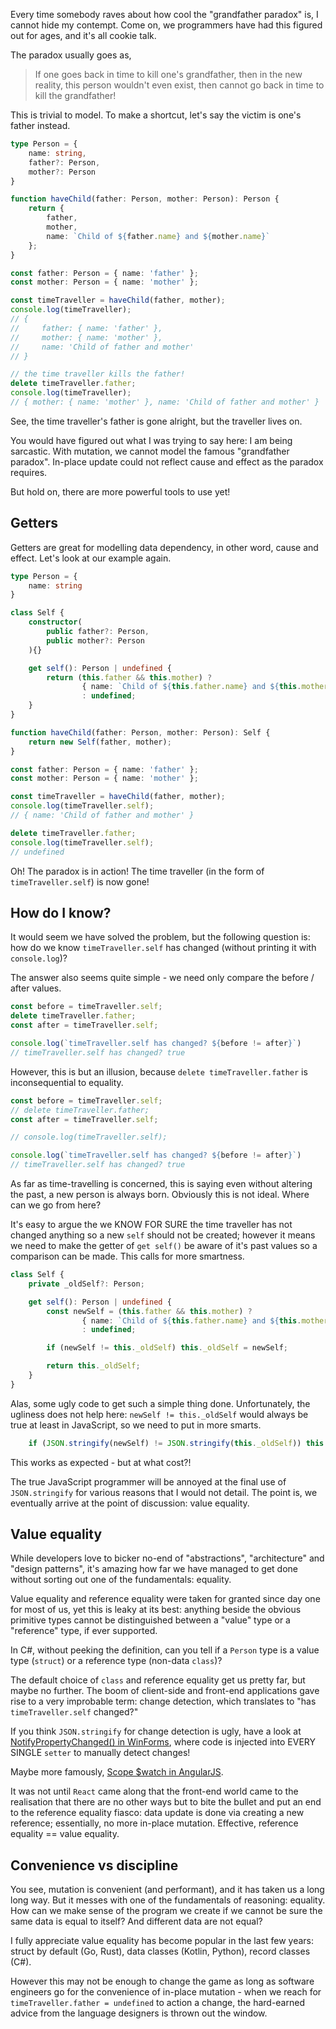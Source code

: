 Every time somebody raves about how cool the "grandfather paradox" is, I cannot hide my contempt. Come on, we programmers have had this figured out for ages, and it's all cookie talk.

The paradox usually goes as,

> If one goes back in time to kill one's grandfather, then in the new reality, this person wouldn't even exist, then cannot go back in time to kill the grandfather!

This is trivial to model. To make a shortcut, let's say the victim is one's father instead.

```typescript
type Person = {
    name: string,
    father?: Person,
    mother?: Person
}

function haveChild(father: Person, mother: Person): Person {
    return {
        father,
        mother,
        name: `Child of ${father.name} and ${mother.name}`
    };
}

const father: Person = { name: 'father' };
const mother: Person = { name: 'mother' };

const timeTraveller = haveChild(father, mother);
console.log(timeTraveller);
// {
//     father: { name: 'father' },
//     mother: { name: 'mother' },
//     name: 'Child of father and mother'
// }

// the time traveller kills the father!
delete timeTraveller.father;
console.log(timeTraveller);
// { mother: { name: 'mother' }, name: 'Child of father and mother' }
```

See, the time traveller's father is gone alright, but the traveller lives on.

You would have figured out what I was trying to say here: I am being sarcastic. With mutation, we cannot model the famous "grandfather paradox". In-place update could not reflect cause and effect as the paradox requires.

But hold on, there are more powerful tools to use yet!

## Getters

Getters are great for modelling data dependency, in other word, cause and effect. Let's look at our example again.

```typescript
type Person = {
    name: string
}

class Self {
    constructor(
        public father?: Person, 
        public mother?: Person
    ){}

    get self(): Person | undefined {
        return (this.father && this.mother) ? 
                { name: `Child of ${this.father.name} and ${this.mother.name}`} 
                : undefined;
    }
}

function haveChild(father: Person, mother: Person): Self {
    return new Self(father, mother);
}

const father: Person = { name: 'father' };
const mother: Person = { name: 'mother' };

const timeTraveller = haveChild(father, mother);
console.log(timeTraveller.self);
// { name: 'Child of father and mother' }

delete timeTraveller.father;
console.log(timeTraveller.self);
// undefined
```

Oh! The paradox is in action! The time traveller (in the form of `timeTraveller.self`) is now gone!


## How do I know?

It would seem we have solved the problem, but the following question is: how do we know `timeTraveller.self` has changed (without printing it with `console.log`)?

The answer also seems quite simple - we need only compare the before / after values.

```typescript
const before = timeTraveller.self;
delete timeTraveller.father;
const after = timeTraveller.self;

console.log(`timeTraveller.self has changed? ${before != after}`)
// timeTraveller.self has changed? true
```

However, this is but an illusion, because `delete timeTraveller.father` is inconsequential to equality.

```typescript
const before = timeTraveller.self;
// delete timeTraveller.father;
const after = timeTraveller.self;

// console.log(timeTraveller.self);

console.log(`timeTraveller.self has changed? ${before != after}`)
// timeTraveller.self has changed? true
```

As far as time-travelling is concerned, this is saying even without altering the past, a new person is always born. Obviously this is not ideal. Where can we go from here?

It's easy to argue the we KNOW FOR SURE the time traveller has not changed anything so a new `self` should not be created; however it means we need to make the getter of `get self()` be aware of it's past values so a comparison can be made. This calls for more smartness.

```typescript
class Self {
    private _oldSelf?: Person;

    get self(): Person | undefined {
        const newSelf = (this.father && this.mother) ? 
                { name: `Child of ${this.father.name} and ${this.mother.name}`} 
                : undefined;

        if (newSelf != this._oldSelf) this._oldSelf = newSelf;

        return this._oldSelf;
    }
}
```

Alas, some ugly code to get such a simple thing done. Unfortunately, the ugliness does not help here: `newSelf != this._oldSelf` would always be true at least in JavaScript, so we need to put in more smarts.

```typescript
    if (JSON.stringify(newSelf) != JSON.stringify(this._oldSelf)) this._oldSelf = newSelf;
```

This works as expected - but at what cost?!

The true JavaScript programmer will be annoyed at the final use of `JSON.stringify` for various reasons that I would not detail. The point is, we eventually arrive at the point of discussion: value equality.

## Value equality

While developers love to bicker no-end of "abstractions", "architecture" and "design patterns", it's amazing how far we have managed to get done without sorting out one of the fundamentals: equality.

Value equality and reference equality were taken for granted since day one for most of us, yet this is leaky at its best: anything beside the obvious primitive types cannot be distinguished between a "value" type or a "reference" type, if ever supported.

In C#, without peeking the definition, can you tell if a `Person` type is a value type (`struct`) or a reference type (non-data `class`)?

The default choice of `class` and reference equality get us pretty far, but maybe no further. The boom of client-side and front-end applications gave rise to a very improbable term: change detection, which translates to "has `timeTraveller.self` changed?"

If you think `JSON.stringify` for change detection is ugly, have a look at [NotifyPropertyChanged() in WinForms](https://learn.microsoft.com/en-us/dotnet/desktop/winforms/controls/raise-change-notifications--bindingsource?view=netframeworkdesktop-4.8), where code is injected into EVERY SINGLE `setter` to manually detect changes!

Maybe more famously, [Scope $watch in AngularJS](https://docs.angularjs.org/guide/scope#scope-watch-performance-considerations).

It was not until `React` came along that the front-end world came to the realisation that there are no other ways but to bite the bullet and put an end to the reference equality fiasco: data update is done via creating a new reference; essentially, no more in-place mutation. Effective, reference equality == value equality.

## Convenience vs discipline

You see, mutation is convenient (and performant), and it has taken us a long long way. But it messes with one of the fundamentals of reasoning: equality. How can we make sense of the program we create if we cannot be sure the same data is equal to itself? And different data are not equal?

I fully appreciate value equality has become popular in the last few years: struct by default (Go, Rust), data classes (Kotlin, Python), record classes (C#).

However this may not be enough to change the game as long as software engineers go for the convenience of in-place mutation - when we reach for `timeTraveller.father = undefined` to action a change, the hard-earned advice from the language designers is thrown out the window.
